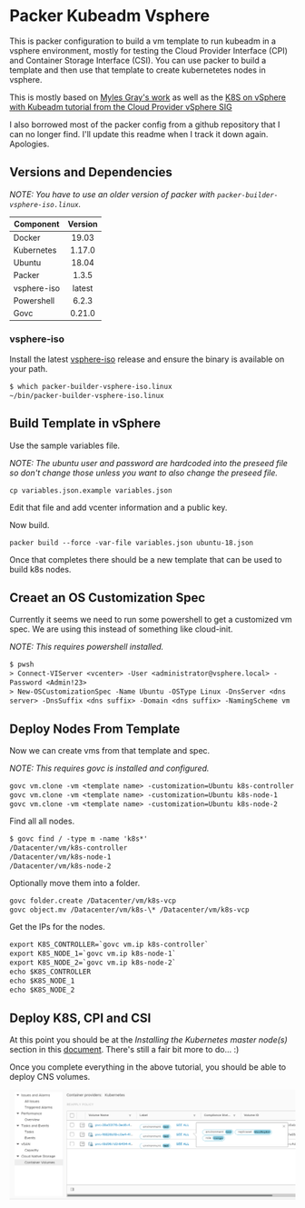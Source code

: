 # Packer Kubeadm Vsphere

This is packer configuration to build a vm template to run kubeadm in a vsphere environment, mostly for testing the Cloud Provider Interface (CPI) and Container Storage Interface (CSI). You can use packer to build a template and then use that template to create kubernetetes nodes in vsphere.

This is mostly based on [Myles Gray's work](https://blah.cloud/kubernetes/creating-an-ubuntu-18-04-lts-cloud-image-for-cloning-on-vmware/) as well as the [K8S on vSphere with Kubeadm tutorial from the Cloud Provider vSphere SIG](https://cloud-provider-vsphere.sigs.k8s.io/tutorials/kubernetes-on-vsphere-with-kubeadm.html)

I also borrowed most of the packer config from a github repository that I can no longer find. I'll update this readme when I track it down again. Apologies.

## Versions and Dependencies

*NOTE: You have to use an older version of packer with `packer-builder-vsphere-iso.linux`.*

| Component     | Version       |
| ------------- |:-------------:|
| Docker        | 19.03         |
| Kubernetes    | 1.17.0        |
| Ubuntu        | 18.04         |
| Packer        | 1.3.5         |
| vsphere-iso   | latest        |
| Powershell    | 6.2.3         |
| Govc          | 0.21.0        |

### vsphere-iso

Install the latest [vsphere-iso](https://github.com/jetbrains-infra/packer-builder-vsphere/releases) release and ensure the binary is available on your path.

```
$ which packer-builder-vsphere-iso.linux
~/bin/packer-builder-vsphere-iso.linux
```

## Build Template in vSphere

Use the sample variables file.

*NOTE: The ubuntu user and password are hardcoded into the preseed file so don't change those unless you want to also change the preseed file.*

```
cp variables.json.example variables.json
```

Edit that file and add vcenter information and a public key.

Now build.

```
packer build --force -var-file variables.json ubuntu-18.json
```

Once that completes there should be a new template that can be used to build k8s nodes.

## Creaet an OS Customization Spec

Currently it seems we need to run some powershell to get a customized vm spec. We are using this instead of something like cloud-init.

*NOTE: This requires powershell installed.*

```
$ pwsh
> Connect-VIServer <vcenter> -User <administrator@vsphere.local> -Password <Admin!23>
> New-OSCustomizationSpec -Name Ubuntu -OSType Linux -DnsServer <dns server> -DnsSuffix <dns suffix> -Domain <dns suffix> -NamingScheme vm
```

## Deploy Nodes From Template

Now we can create vms from that template and spec.

*NOTE: This requires govc is installed and configured.*

```
govc vm.clone -vm <template name> -customization=Ubuntu k8s-controller
govc vm.clone -vm <template name> -customization=Ubuntu k8s-node-1
govc vm.clone -vm <template name> -customization=Ubuntu k8s-node-2
```

Find all all nodes.

```
$ govc find / -type m -name 'k8s*'
/Datacenter/vm/k8s-controller
/Datacenter/vm/k8s-node-1
/Datacenter/vm/k8s-node-2
```

Optionally move them into a folder.

```
govc folder.create /Datacenter/vm/k8s-vcp
govc object.mv /Datacenter/vm/k8s-\* /Datacenter/vm/k8s-vcp
```

Get the IPs for the nodes.

```
export K8S_CONTROLLER=`govc vm.ip k8s-controller`
export K8S_NODE_1=`govc vm.ip k8s-node-1`
export K8S_NODE_2=`govc vm.ip k8s-node-2`
echo $K8S_CONTROLLER
echo $K8S_NODE_1
echo $K8S_NODE_2
```

## Deploy K8S, CPI and CSI

At this point you should be at the *Installing the Kubernetes master node(s)* section in this [document](https://cloud-provider-vsphere.sigs.k8s.io/tutorials/kubernetes-on-vsphere-with-kubeadm.html). There's still a fair bit more to do... :)

Once you complete everything in the above tutorial, you should be able to deploy CNS volumes.

![vSAN CNS volumes](img/vsan-cns.jpg)